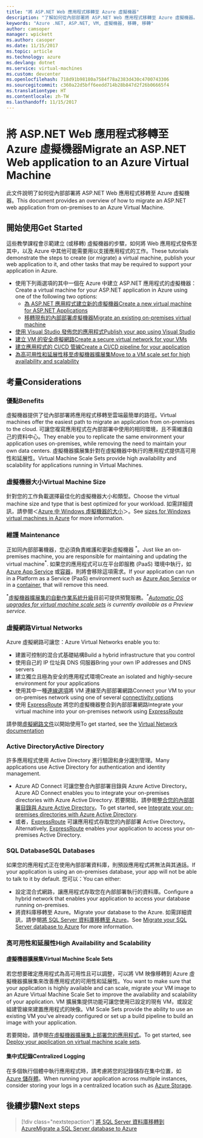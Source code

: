 ```yaml
---
title: "將 ASP.NET Web 應用程式移轉至 Azure 虛擬機器"
description: "了解如何從內部部署將 ASP.NET Web 應用程式移轉至 Azure 虛擬機器。"
keywords: "Azure .NET, ASP.NET, VM, 虛擬機器, 移轉, 移轉"
author: camsoper
manager: wpickett
ms.author: casoper
ms.date: 11/15/2017
ms.topic: article
ms.technology: azure
ms.devlang: dotnet
ms.service: virtual-machines
ms.custom: devcenter
ms.openlocfilehash: 718d91b98180a7584f78a2383d430c4700743306
ms.sourcegitcommit: c360a22d5bff6eedd714b28b847d2f26b06665f4
ms.translationtype: HT
ms.contentlocale: zh-TW
ms.lasthandoff: 11/15/2017
---
```

# <a name="migrate-an-aspnet-web-application-to-an-azure-virtual-machine"></a><span data-ttu-id="94c05-104">將 ASP.NET Web 應用程式移轉至 Azure 虛擬機器</span><span class="sxs-lookup"><span data-stu-id="94c05-104">Migrate an ASP.NET Web application to an Azure Virtual Machine</span></span>

<span data-ttu-id="94c05-105">此文件說明了如何從內部部署將 ASP.NET Web 應用程式移轉至 Azure 虛擬機器。</span><span class="sxs-lookup"><span data-stu-id="94c05-105">This document provides an overview of how to migrate an ASP.NET web application from on-premises to an Azure Virtual Machine.</span></span>

## <a name="get-started"></a><span data-ttu-id="94c05-106">開始使用</span><span class="sxs-lookup"><span data-stu-id="94c05-106">Get Started</span></span>

<span data-ttu-id="94c05-107">這些教學課程會示範建立 (或移轉) 虛擬機器的步驟，如何將 Web 應用程式發佈至其中，以及 Azure 中其他可能需要用以支援應用程式的工作。</span><span class="sxs-lookup"><span data-stu-id="94c05-107">These tutorials demonstrate the steps to create (or migrate) a virtual machine, publish your web application to it, and other tasks that may be required to support your application in Azure.</span></span>

- <span data-ttu-id="94c05-108">使用下列兩選項的其中一個在 Azure 中建立 ASP.NET 應用程式的虛擬機器：</span><span class="sxs-lookup"><span data-stu-id="94c05-108">Create a virtual machine for your ASP.NET application in Azure using one of the following two options:</span></span>
    - [<span data-ttu-id="94c05-109">為 ASP.NET 應用程式建立新的虛擬機器</span><span class="sxs-lookup"><span data-stu-id="94c05-109">Create a new virtual machine for ASP.NET Applications</span></span>](https://go.microsoft.com/fwlink/?linkid=863237)
    - [<span data-ttu-id="94c05-110">移轉現有的內部部署虛擬機器</span><span class="sxs-lookup"><span data-stu-id="94c05-110">Migrate an existing on-premises virtual machine</span></span>](https://docs.microsoft.com/azure/site-recovery/tutorial-migrate-on-premises-to-azure)
- [<span data-ttu-id="94c05-111">使用 Visual Studio 發佈您的應用程式</span><span class="sxs-lookup"><span data-stu-id="94c05-111">Publish your app using Visual Studio</span></span>](https://go.microsoft.com/fwlink/?linkid=863240)
- [<span data-ttu-id="94c05-112">建立 VM 的安全虛擬網路</span><span class="sxs-lookup"><span data-stu-id="94c05-112">Create a secure virtual network for your VMs</span></span>](https://docs.microsoft.com/azure/virtual-network/virtual-network-get-started-vnet-subnet)
- [<span data-ttu-id="94c05-113">建立應用程式的 CI/CD 管線</span><span class="sxs-lookup"><span data-stu-id="94c05-113">Create a CI/CD pipeline for your application</span></span>](https://docs.microsoft.com/vsts/build-release/apps/cd/deploy-webdeploy-iis-deploygroups)
- [<span data-ttu-id="94c05-114">為高可用性和延展性移至虛擬機器擴展集</span><span class="sxs-lookup"><span data-stu-id="94c05-114">Move to a VM scale set for high availability and scalability</span></span>](https://docs.microsoft.com/azure/virtual-machine-scale-sets/virtual-machine-scale-sets-deploy-app)

## <a name="considerations"></a><span data-ttu-id="94c05-115">考量</span><span class="sxs-lookup"><span data-stu-id="94c05-115">Considerations</span></span>

### <a name="benefits"></a><span data-ttu-id="94c05-116">優點</span><span class="sxs-lookup"><span data-stu-id="94c05-116">Benefits</span></span>

<span data-ttu-id="94c05-117">虛擬機器提供了從內部部署將應用程式移轉至雲端最簡單的路徑。</span><span class="sxs-lookup"><span data-stu-id="94c05-117">Virtual machines offer the easiest path to migrate an application from on-premises to the cloud.</span></span>  <span data-ttu-id="94c05-118">可讓您複寫應用程式在內部部署中使用的相同環境，且不需維護自己的資料中心。</span><span class="sxs-lookup"><span data-stu-id="94c05-118">They enable you to replicate the same environment your application uses on-premises, while removing the need to maintain your own data centers.</span></span>  <span data-ttu-id="94c05-119">虛擬機器擴展集針對在虛擬機器中執行的應用程式提供高可用性和延展性。</span><span class="sxs-lookup"><span data-stu-id="94c05-119">Virtual Machine Scale Sets provide high availability and scalability for applications running in Virtual Machines.</span></span>

### <a name="virtual-machine-size"></a><span data-ttu-id="94c05-120">虛擬機器大小</span><span class="sxs-lookup"><span data-stu-id="94c05-120">Virtual Machine Size</span></span>

<span data-ttu-id="94c05-121">針對您的工作負載選擇最佳化的虛擬機器大小和類型。</span><span class="sxs-lookup"><span data-stu-id="94c05-121">Choose the virtual machine size and type that is best optimized for your workload.</span></span>  <span data-ttu-id="94c05-122">如需詳細資訊，請參閱＜[Azure 中 Windows 虛擬機器的大小](https://docs.microsoft.com/azure/virtual-machines/windows/sizes)＞。</span><span class="sxs-lookup"><span data-stu-id="94c05-122">See [sizes for Windows virtual machines in Azure](https://docs.microsoft.com/azure/virtual-machines/windows/sizes) for more information.</span></span>

### <a name="maintenance"></a><span data-ttu-id="94c05-123">維護 </span><span class="sxs-lookup"><span data-stu-id="94c05-123">Maintenance</span></span>

<span data-ttu-id="94c05-124">正如同內部部署機器，您必須負責維護和更新虛擬機器 <sup>&#42;</sup>。</span><span class="sxs-lookup"><span data-stu-id="94c05-124">Just like an on-premises machine, you are responsible for maintaining and updating the virtual machine<sup>&#42;</sup>.</span></span>  <span data-ttu-id="94c05-125">如果您的應用程式可以在平台即服務 (PaaS) 環境中執行，如 [Azure App Service](https://docs.microsoft.com/azure/app-service/) 或[容器](https://docs.microsoft.com/azure/app-service/containers/)，則將會移除這項需求。</span><span class="sxs-lookup"><span data-stu-id="94c05-125">If your application can run in a Platform as a Service (PaaS) environment such as [Azure App Service](https://docs.microsoft.com/azure/app-service/) or in a [container](https://docs.microsoft.com/azure/app-service/containers/), that will remove this need.</span></span>

<span data-ttu-id="94c05-126"><sup>&#42;</sup>[虛擬機器擴展集的自動作業系統升級](https://docs.microsoft.com/azure/virtual-machine-scale-sets/virtual-machine-scale-sets-automatic-upgrade)目前可提供預覽服務。</span><span class="sxs-lookup"><span data-stu-id="94c05-126">*<sup>&#42;</sup>[Automatic OS upgrades for virtual machine scale sets](https://docs.microsoft.com/azure/virtual-machine-scale-sets/virtual-machine-scale-sets-automatic-upgrade) is currently available as a Preview service.*</span></span>

### <a name="virtual-networks"></a><span data-ttu-id="94c05-127">虛擬網路</span><span class="sxs-lookup"><span data-stu-id="94c05-127">Virtual Networks</span></span>

<span data-ttu-id="94c05-128">Azure 虛擬網路可讓您：</span><span class="sxs-lookup"><span data-stu-id="94c05-128">Azure Virtual Networks enable you to:</span></span>
- <span data-ttu-id="94c05-129">建置可控制的混合式基礎結構</span><span class="sxs-lookup"><span data-stu-id="94c05-129">Build a hybrid infrastructure that you control</span></span>
- <span data-ttu-id="94c05-130">使用自己的 IP 位址與 DNS 伺服器</span><span class="sxs-lookup"><span data-stu-id="94c05-130">Bring your own IP addresses and DNS servers</span></span>
- <span data-ttu-id="94c05-131">建立獨立且極為安全的應用程式環境</span><span class="sxs-lookup"><span data-stu-id="94c05-131">Create an isolated and highly-secure environment for your applications</span></span>
- <span data-ttu-id="94c05-132">使用其中一種[連線選項](https://docs.microsoft.com/azure/vpn-gateway/vpn-gateway-about-vpngateways#s2smulti)將 VM 連線至內部部署網路</span><span class="sxs-lookup"><span data-stu-id="94c05-132">Connect your VM to your on-premises network using one of several [connectivity options](https://docs.microsoft.com/azure/vpn-gateway/vpn-gateway-about-vpngateways#s2smulti)</span></span>
- <span data-ttu-id="94c05-133">使用 [ExpressRoute](https://azure.microsoft.com/services/expressroute/) 將您的虛擬機器整合到內部部署網路</span><span class="sxs-lookup"><span data-stu-id="94c05-133">Integrate your virtual machine into your on-premises network using [ExpressRoute](https://azure.microsoft.com/services/expressroute/)</span></span>

<span data-ttu-id="94c05-134">請參閱[虛擬網路文件](https://docs.microsoft.com/azure/virtual-network/)以開始使用</span><span class="sxs-lookup"><span data-stu-id="94c05-134">To get started, see the [Virtual Network documentation](https://docs.microsoft.com/azure/virtual-network/)</span></span>

### <a name="active-directory"></a><span data-ttu-id="94c05-135">Active Directory</span><span class="sxs-lookup"><span data-stu-id="94c05-135">Active Directory</span></span>
<span data-ttu-id="94c05-136">許多應用程式使用 Active Directory 進行驗證和身分識別管理。</span><span class="sxs-lookup"><span data-stu-id="94c05-136">Many applications use Active Directory for authentication and identity management.</span></span>  
- <span data-ttu-id="94c05-137">Azure AD Connect 可讓您整合內部部署目錄與 Azure Active Directory。</span><span class="sxs-lookup"><span data-stu-id="94c05-137">Azure AD Connect enables you to integrate your on-premises directories with Azure Active Directory.</span></span>  <span data-ttu-id="94c05-138">若要開始，請參閱[整合您的內部部署目錄與 Azure Active Directory](https://docs.microsoft.com/azure/active-directory/connect/active-directory-aadconnect)。</span><span class="sxs-lookup"><span data-stu-id="94c05-138">To get started, see [Integrate your on-premises directories with Azure Active Directory](https://docs.microsoft.com/azure/active-directory/connect/active-directory-aadconnect).</span></span>  
- <span data-ttu-id="94c05-139">或者，[ExpressRoute](https://azure.microsoft.com/services/expressroute/) 可讓應用程式存取您的內部部署 Active Directory。</span><span class="sxs-lookup"><span data-stu-id="94c05-139">Alternatively, [ExpressRoute](https://azure.microsoft.com/services/expressroute/) enables your application to access your on-premises Active Directory.</span></span>

### <a name="sql-databases"></a><span data-ttu-id="94c05-140">SQL Database</span><span class="sxs-lookup"><span data-stu-id="94c05-140">SQL Databases</span></span>

<span data-ttu-id="94c05-141">如果您的應用程式正在使用內部部署資料庫，則預設應用程式將無法與其通話。</span><span class="sxs-lookup"><span data-stu-id="94c05-141">If your application is using an on-premises database, your app will not be able to talk to it by default.</span></span> <span data-ttu-id="94c05-142">您可以：</span><span class="sxs-lookup"><span data-stu-id="94c05-142">You can either:</span></span>
- <span data-ttu-id="94c05-143">設定混合式網路，讓應用程式存取您在內部部署執行的資料庫。</span><span class="sxs-lookup"><span data-stu-id="94c05-143">Configure a hybrid network that enables your application to access your database running on-premises.</span></span>  
- <span data-ttu-id="94c05-144">將資料庫移轉至 Azure。</span><span class="sxs-lookup"><span data-stu-id="94c05-144">Migrate your database to the Azure.</span></span>  <span data-ttu-id="94c05-145">如需詳細資訊，請參閱[將 SQL Server 資料庫移轉至 Azure](dotnet-howto-migrate-sql.md)。</span><span class="sxs-lookup"><span data-stu-id="94c05-145">See [Migrate your SQL Server database to Azure](dotnet-howto-migrate-sql.md) for more information.</span></span>

### <a name="high-availability-and-scalability"></a><span data-ttu-id="94c05-146">高可用性和延展性</span><span class="sxs-lookup"><span data-stu-id="94c05-146">High Availability and Scalability</span></span>

#### <a name="virtual-machine-scale-sets"></a><span data-ttu-id="94c05-147">虛擬機器擴展集</span><span class="sxs-lookup"><span data-stu-id="94c05-147">Virtual Machine Scale Sets</span></span>
<span data-ttu-id="94c05-148">若您想要確定應用程式為高可用性且可以調整，可以將 VM 映像移轉到 Azure 虛擬機器擴展集來改善應用程式的可用性和延展性。</span><span class="sxs-lookup"><span data-stu-id="94c05-148">You want to make sure that your application is highly available and can scale, migrate your VM image to an Azure Virtual Machine Scale Set to improve the availability and scalability of your application.</span></span>  <span data-ttu-id="94c05-149">VM 擴展集提供功能可讓您使用已設定的現有 VM，或設定組建管線來建置應用程式的映像。</span><span class="sxs-lookup"><span data-stu-id="94c05-149">VM Scale Sets provide the ability to use an existing VM you’ve already configured or set up a build pipeline to build an image with your application.</span></span>  

<span data-ttu-id="94c05-150">若要開始，請參閱[在虛擬機器擴展集上部署您的應用程式](https://docs.microsoft.com/azure/virtual-machine-scale-sets/virtual-machine-scale-sets-deploy-app)。</span><span class="sxs-lookup"><span data-stu-id="94c05-150">To get started, see [Deploy your application on virtual machine scale sets](https://docs.microsoft.com/azure/virtual-machine-scale-sets/virtual-machine-scale-sets-deploy-app).</span></span>

#### <a name="centralized-logging"></a><span data-ttu-id="94c05-151">集中式記錄</span><span class="sxs-lookup"><span data-stu-id="94c05-151">Centralized Logging</span></span>
<span data-ttu-id="94c05-152">在多個執行個體中執行應用程式時，請考慮將您的記錄儲存在集中位置，如 [Azure 儲存體](https://docs.microsoft.com/azure/storage/)。</span><span class="sxs-lookup"><span data-stu-id="94c05-152">When running your application across multiple instances, consider storing your logs in a centralized location such as [Azure Storage](https://docs.microsoft.com/azure/storage/).</span></span>

## <a name="next-steps"></a><span data-ttu-id="94c05-153">後續步驟</span><span class="sxs-lookup"><span data-stu-id="94c05-153">Next steps</span></span>

> [!div class="nextstepaction"]
> [<span data-ttu-id="94c05-154">將 SQL Server 資料庫移轉到 Azure</span><span class="sxs-lookup"><span data-stu-id="94c05-154">Migrate a SQL Server database to Azure</span></span>](dotnet-howto-migrate-sql.md)